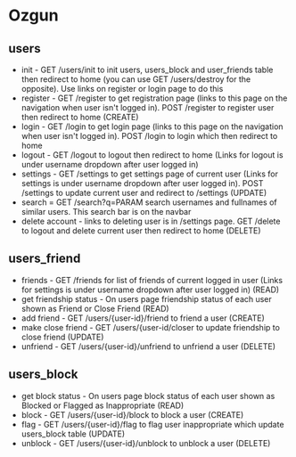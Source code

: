 # Ozgun

## users
* init - GET /users/init to init users, users_block and user_friends table then redirect to home (you can use GET /users/destroy for the opposite). Use links on register or login page to do this
* register - GET /register to get registration page (links to this page on the navigation when user isn't logged in). POST /register to register user then redirect to home (CREATE)
* login - GET /login to get login page (links to this page on the navigation when user isn't logged in). POST /login to login which then redirect to home
* logout - GET /logout to logout then redirect to home (Links for logout is under username dropdown after user logged in)
* settings - GET /settings to get settings page of current user (Links for settings is under username dropdown after user logged in). POST /settings to update current user and redirect to /settings (UPDATE)
* search = GET /search?q=PARAM search usernames and fullnames of similar users. This search bar is on the navbar
* delete account - links to deleting user is in /settings page. GET /delete to logout and delete current user then redirect to home (DELETE)

## users_friend
* friends - GET /friends for list of friends of current logged in user (Links for settings is under username dropdown after user logged in) (READ)
* get friendship status - On users page friendship status of each user shown as Friend or Close Friend (READ)
* add friend - GET /users/{user-id}/friend to friend a user  (CREATE)
* make close friend - GET /users/{user-id/closer to update friendship to close friend (UPDATE)
* unfriend - GET /users/{user-id}/unfriend to unfriend a user (DELETE)

## users_block
* get block status - On users page block status of each user shown as Blocked or Flagged as Inappropriate (READ)
* block - GET /users/{user-id}/block to block a user (CREATE)
* flag - GET /users/{user-id}/flag to flag user inappropriate which update users_block table  (UPDATE)
* unblock - GET /users/{user-id}/unblock to unblock a user (DELETE)

